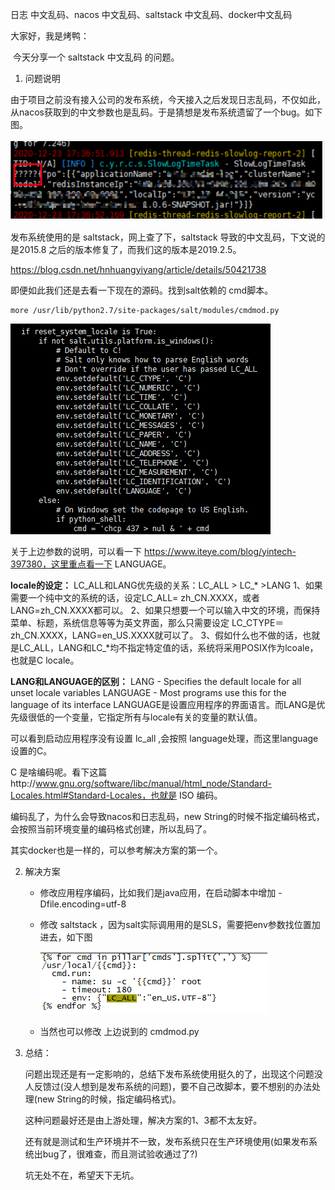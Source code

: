 日志 中文乱码、nacos 中文乱码、saltstack 中文乱码、docker中文乱码

大家好，我是烤鸭：

​     今天分享一个 saltstack 中文乱码 的问题。



1.  问题说明

   由于项目之前没有接入公司的发布系统，今天接入之后发现日志乱码，不仅如此，从nacos获取到的中文参数也是乱码。于是猜想是发布系统遗留了一个bug。如下图。

   ![1](.\1.png)

   发布系统使用的是 saltstack，网上查了下，saltstack 导致的中文乱码，下文说的是2015.8 之后的版本修复了，而我们这的版本是2019.2.5。

   https://blog.csdn.net/hnhuangyiyang/article/details/50421738

   即便如此我们还是去看一下现在的源码。找到salt依赖的 cmd脚本。

   ```
   more /usr/lib/python2.7/site-packages/salt/modules/cmdmod.py
   ```

   ![1](.\2.png)

   关于上边参数的说明，可以看一下 https://www.iteye.com/blog/yintech-397380，这里重点看一下 LANGUAGE。

   **locale的设定：**
   LC_ALL和LANG优先级的关系：LC_ALL > LC_* >LANG
   1、如果需要一个纯中文的系统的话，设定LC_ALL= zh_CN.XXXX，或者LANG=zh_CN.XXXX都可以。
   2、如果只想要一个可以输入中文的环境，而保持菜单、标题，系统信息等等为英文界面，那么只需要设定 LC_CTYPE＝zh_CN.XXXX，LANG=en_US.XXXX就可以了。
   3、假如什么也不做的话，也就是LC_ALL，LANG和LC_*均不指定特定值的话，系统将采用POSIX作为lcoale，也就是C locale。

   **LANG和LANGUAGE的区别：**
   LANG - Specifies the default locale for all unset locale variables
   LANGUAGE - Most programs use this for the language of its interface
   LANGUAGE是设置应用程序的界面语言。而LANG是优先级很低的一个变量，它指定所有与locale有关的变量的默认值。

   可以看到启动应用程序没有设置 lc_all  ,会按照 language处理，而这里language设置的C。

   C 是啥编码呢。看下这篇http://www.gnu.org/software/libc/manual/html_node/Standard-Locales.html#Standard-Locales，也就是 ISO 编码。

   编码乱了，为什么会导致nacos和日志乱码，new String的时候不指定编码格式，会按照当前环境变量的编码格式创建，所以乱码了。

   其实docker也是一样的，可以参考解决方案的第一个。

   

2. 解决方案

   - 修改应用程序编码，比如我们是java应用，在启动脚本中增加 -Dfile.encoding=utf-8

   - 修改 saltstack ，因为salt实际调用用的是SLS，需要把env参数找位置加进去，如下图

     ![1](.\3.png)

   - 当然也可以修改 上边说到的 cmdmod.py



3. 总结：

   问题出现还是有一定影响的，总结下发布系统使用挺久的了，出现这个问题没人反馈过(没人想到是发布系统的问题)，要不自己改脚本，要不想别的办法处理(new String的时候，指定编码格式)。

   这种问题最好还是由上游处理，解决方案的1、3都不太友好。

   还有就是测试和生产环境并不一致，发布系统只在生产环境使用(如果发布系统出bug了，很难查，而且测试验收通过了?)

   坑无处不在，希望天下无坑。

